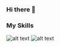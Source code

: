 ### Hi there 👋

<!--
**NastassiaMikhalenka/NastassiaMikhalenka** is a ✨ _special_ ✨ repository because its `README.md` (this file) appears on your GitHub profile.

Here are some ideas to get you started:

- 🔭 I’m currently working on ...
- 🌱 I’m currently learning ...
- 👯 I’m looking to collaborate on ...
- 🤔 I’m looking for help with ...
- 💬 Ask me about ...
- 📫 How to reach me: ...
- 😄 Pronouns: ...
- ⚡ Fun fact: ...
-->


### My Skills
![alt text](https://cdn.iconscout.com/icon/free/png-100/javascript-2752148-2284965.png)
![alt text](https://upload.wikimedia.org/wikipedia/commons/thumb/4/4c/Typescript_logo_2020.svg/100px-Typescript_logo_2020.svg.png)

